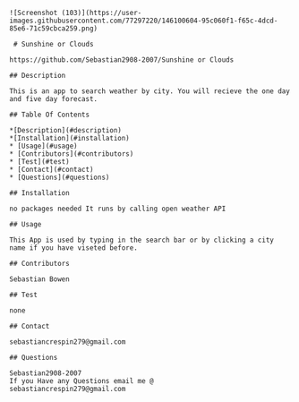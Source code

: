     ![Screenshot (103)](https://user-images.githubusercontent.com/77297220/146100604-95c060f1-f65c-4dcd-85e6-71c59cbca259.png) 
     
     # Sunshine or Clouds
     
    https://github.com/Sebastian2908-2007/Sunshine or Clouds
    
    ## Description
    
    This is an app to search weather by city. You will recieve the one day and five day forecast.
    
    ## Table Of Contents
    
    *[Description](#description)
    *[Installation](#installation)
    * [Usage](#usage)
    * [Contributors](#contributors)
    * [Test](#test)
    * [Contact](#contact)
    * [Questions](#questions)
    
    ## Installation
    
    no packages needed It runs by calling open weather API
    
    ## Usage
    
    This App is used by typing in the search bar or by clicking a city name if you have viseted before.
    
    ## Contributors
    
    Sebastian Bowen
    
    ## Test 
    
    none
    
    ## Contact
    
    sebastiancrespin279@gmail.com
    
    ## Questions
    
    Sebastian2908-2007
    If you Have any Questions email me @
    sebastiancrespin279@gmail.com 
    
    
